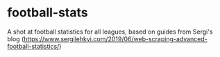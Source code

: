 # football-stats

A shot at football statistics for all leagues, based on guides from Sergi's blog (https://www.sergilehkyi.com/2019/06/web-scraping-advanced-football-statistics/)
